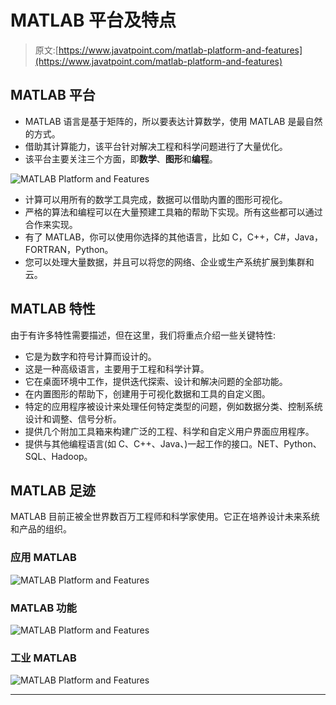# MATLAB 平台及特点

> 原文:[https://www.javatpoint.com/matlab-platform-and-features](https://www.javatpoint.com/matlab-platform-and-features)

## MATLAB 平台

*   MATLAB 语言是基于矩阵的，所以要表达计算数学，使用 MATLAB 是最自然的方式。
*   借助其计算能力，该平台针对解决工程和科学问题进行了大量优化。
*   该平台主要关注三个方面，即**数学**、**图形**和**编程**。

![MATLAB Platform and Features](../Images/f02d58fdfdaa4ca51c708641c25d0b97.png)

*   计算可以用所有的数学工具完成，数据可以借助内置的图形可视化。
*   严格的算法和编程可以在大量预建工具箱的帮助下实现。所有这些都可以通过合作来实现。
*   有了 MATLAB，你可以使用你选择的其他语言，比如 C，C++，C#，Java，FORTRAN，Python。
*   您可以处理大量数据，并且可以将您的网络、企业或生产系统扩展到集群和云。

## MATLAB 特性

由于有许多特性需要描述，但在这里，我们将重点介绍一些关键特性:

*   它是为数字和符号计算而设计的。
*   这是一种高级语言，主要用于工程和科学计算。
*   它在桌面环境中工作，提供迭代探索、设计和解决问题的全部功能。
*   在内置图形的帮助下，创建用于可视化数据和工具的自定义图。
*   特定的应用程序被设计来处理任何特定类型的问题，例如数据分类、控制系统设计和调整、信号分析。
*   提供几个附加工具箱来构建广泛的工程、科学和自定义用户界面应用程序。
*   提供与其他编程语言(如 C、C++、Java、)一起工作的接口。NET、Python、SQL、Hadoop。

## MATLAB 足迹

MATLAB 目前正被全世界数百万工程师和科学家使用。它正在培养设计未来系统和产品的组织。

### 应用 MATLAB

![MATLAB Platform and Features](../Images/7388dadd66c2638dc9cf72889f6fffd2.png)

### MATLAB 功能

![MATLAB Platform and Features](../Images/b4f04058ef932d8ad699541c3785acc1.png)

### 工业 MATLAB

![MATLAB Platform and Features](../Images/28e2a08351718a09d50af1d610a0e64a.png)

* * *